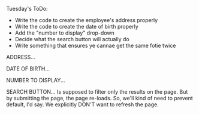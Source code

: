 Tuesday's ToDo:

- Write the code to create the employee's address properly
- Write the code to create the date of birth properly
- Add the "number to display" drop-down
- Decide what the search button will actually do
- Write something that ensures ye cannae get the same fotie twice

ADDRESS...



DATE OF BIRTH...


NUMBER TO DISPLAY...


SEARCH BUTTON...
Is supposed to filter only the results on the page. But by submitting the page, the
page re-loads. So, we'll kind of need to prevent default, I'd say. We explicitly DON'T want to refresh the page.